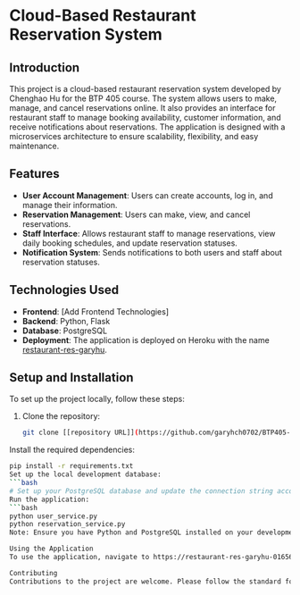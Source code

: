 # Cloud-Based Restaurant Reservation System

## Introduction

This project is a cloud-based restaurant reservation system developed by Chenghao Hu for the BTP 405 course. The system allows users to make, manage, and cancel reservations online. It also provides an interface for restaurant staff to manage booking availability, customer information, and receive notifications about reservations. The application is designed with a microservices architecture to ensure scalability, flexibility, and easy maintenance.

## Features

- **User Account Management**: Users can create accounts, log in, and manage their information.
- **Reservation Management**: Users can make, view, and cancel reservations.
- **Staff Interface**: Allows restaurant staff to manage reservations, view daily booking schedules, and update reservation statuses.
- **Notification System**: Sends notifications to both users and staff about reservation statuses.

## Technologies Used

- **Frontend**: [Add Frontend Technologies]
- **Backend**: Python, Flask
- **Database**: PostgreSQL
- **Deployment**: The application is deployed on Heroku with the name [restaurant-res-garyhu](https://restaurant-res-garyhu-016561928e29.herokuapp.com/).

## Setup and Installation

To set up the project locally, follow these steps:

1. Clone the repository:
   ```bash
   git clone [[repository URL]](https://github.com/garyhch0702/BTP405-prj2.git)
Install the required dependencies:
 ```bash
pip install -r requirements.txt
Set up the local development database:
 ```bash
# Set up your PostgreSQL database and update the connection string accordingly
Run the application:
 ```bash
python user_service.py
python reservation_service.py
Note: Ensure you have Python and PostgreSQL installed on your development machine.

Using the Application
To use the application, navigate to https://restaurant-res-garyhu-016561928e29.herokuapp.com/. The API can be accessed via endpoints documented in the API.md file (if available).

Contributing
Contributions to the project are welcome. Please follow the standard fork-pull request workflow.
